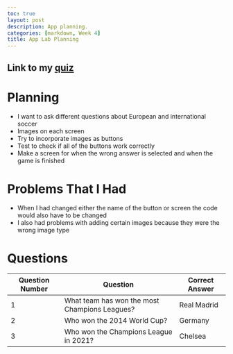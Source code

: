 ```yaml
---
toc: true
layout: post
description: App planning.
categories: [markdown, Week 4]
title: App Lab Planning
---
```


## Link to my [quiz](https://studio.code.org/projects/applab/ztEfzZlvA1N1EE5RJXmyVe0mzw1K_mbCYvX1sUIb85w)

# Planning

- I want to ask different questions about European and international soccer 
- Images on each screen
- Try to incorporate images as buttons
- Test to check if all of the buttons work correctly
- Make a screen for when the wrong answer is selected and when the game is finished

# Problems That I Had
- When I had changed either the name of the button or screen the code would also have to be changed
- I also had problems with adding certain images because they were the wrong image type

# Questions



| Question Number |                    Question                   | Correct Answer |
| --------------- | --------------------------------------------- | -------------- |
|        1        | What team has won the most Champions Leagues? |   Real Madrid  |
|        2        | Who won the 2014 World Cup?                   |    Germany     |
|        3        | Who won the Champions League in 2021?         |    Chelsea     |
